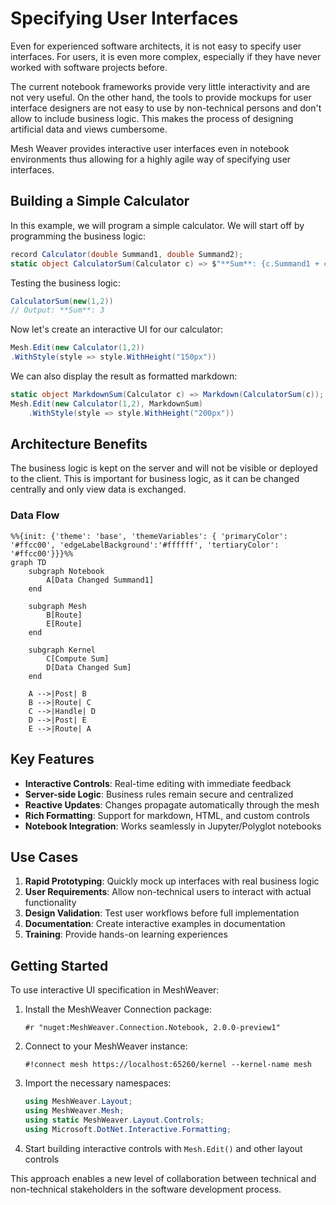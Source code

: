 # Specifying User Interfaces

Even for experienced software architects, it is not easy to specify user interfaces. For users, it is even more complex, especially if they have never worked with software projects before.

The current notebook frameworks provide very little interactivity and are not very useful. On the other hand, the tools to provide mockups for user interface designers are not easy to use by non-technical persons and don't allow to include business logic. This makes the process of designing artificial data and views cumbersome. 

Mesh Weaver provides interactive user interfaces even in notebook environments thus allowing for a highly agile way of specifying user interfaces.

## Building a Simple Calculator

In this example, we will program a simple calculator. We will start off by programming the business logic:

```csharp
record Calculator(double Summand1, double Summand2);
static object CalculatorSum(Calculator c) => $"**Sum**: {c.Summand1 + c.Summand2}";
```

Testing the business logic:

```csharp
CalculatorSum(new(1,2))
// Output: **Sum**: 3
```

Now let's create an interactive UI for our calculator:

```csharp
Mesh.Edit(new Calculator(1,2))
.WithStyle(style => style.WithHeight("150px"))
```

We can also display the result as formatted markdown:

```csharp
static object MarkdownSum(Calculator c) => Markdown(CalculatorSum(c));
Mesh.Edit(new Calculator(1,2), MarkdownSum)
    .WithStyle(style => style.WithHeight("200px"))
```

## Architecture Benefits

The business logic is kept on the server and will not be visible or deployed to the client. This is important for business logic, as it can be changed centrally and only view data is exchanged.

### Data Flow

```mermaid
%%{init: {'theme': 'base', 'themeVariables': { 'primaryColor': '#ffcc00', 'edgeLabelBackground':'#ffffff', 'tertiaryColor': '#ffcc00'}}}%%
graph TD
    subgraph Notebook
        A[Data Changed Summand1]
    end

    subgraph Mesh
        B[Route]
        E[Route]
    end

    subgraph Kernel
        C[Compute Sum]
        D[Data Changed Sum]
    end

    A -->|Post| B
    B -->|Route| C
    C -->|Handle| D
    D -->|Post| E
    E -->|Route| A
```

## Key Features

- **Interactive Controls**: Real-time editing with immediate feedback
- **Server-side Logic**: Business rules remain secure and centralized
- **Reactive Updates**: Changes propagate automatically through the mesh
- **Rich Formatting**: Support for markdown, HTML, and custom controls
- **Notebook Integration**: Works seamlessly in Jupyter/Polyglot notebooks

## Use Cases

1. **Rapid Prototyping**: Quickly mock up interfaces with real business logic
2. **User Requirements**: Allow non-technical users to interact with actual functionality
3. **Design Validation**: Test user workflows before full implementation
4. **Documentation**: Create interactive examples in documentation
5. **Training**: Provide hands-on learning experiences

## Getting Started

To use interactive UI specification in MeshWeaver:

1. Install the MeshWeaver Connection package:
   ```
   #r "nuget:MeshWeaver.Connection.Notebook, 2.0.0-preview1"
   ```

2. Connect to your MeshWeaver instance:
   ```
   #!connect mesh https://localhost:65260/kernel --kernel-name mesh
   ```

3. Import the necessary namespaces:
   ```csharp
   using MeshWeaver.Layout;
   using MeshWeaver.Mesh;
   using static MeshWeaver.Layout.Controls;
   using Microsoft.DotNet.Interactive.Formatting;
   ```

4. Start building interactive controls with `Mesh.Edit()` and other layout controls

This approach enables a new level of collaboration between technical and non-technical stakeholders in the software development process.
